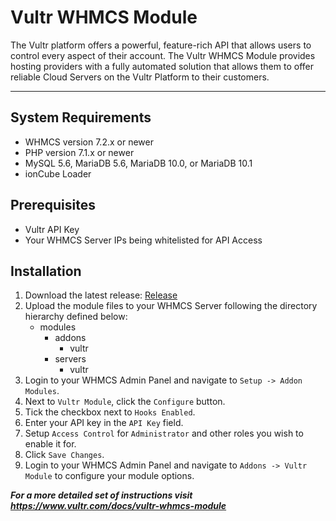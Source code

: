 # Vultr WHMCS Module

The Vultr platform offers a powerful, feature-rich API that allows users to control every aspect of their account. The Vultr WHMCS Module provides hosting providers with a fully automated solution that allows them to offer reliable Cloud Servers on the Vultr Platform to their customers.

***

## System Requirements
- WHMCS version 7.2.x or newer
- PHP version 7.1.x or newer
- MySQL 5.6, MariaDB 5.6, MariaDB 10.0, or MariaDB 10.1
- ionCube Loader
  
## Prerequisites
- Vultr API Key
- Your WHMCS Server IPs being whitelisted for API Access

## Installation
1. Download the latest release: [Release](https://github.com/vultr/whmcs-vultr/releases)
2. Upload the module files to your WHMCS Server following the directory hierarchy defined below:
   * modules
     * addons
       * vultr
     * servers
       * vultr
3. Login to your WHMCS Admin Panel and navigate to `Setup -> Addon Modules`.
4. Next to `Vultr Module`, click the `Configure` button.
5. Tick the checkbox next to `Hooks Enabled`.
6. Enter your API key in the `API Key` field.
7. Setup `Access Control` for `Administrator` and other roles you wish to enable it for.
8. Click `Save Changes`.
9. Login to your WHMCS Admin Panel and navigate to `Addons -> Vultr Module` to configure your module options.

***For a more detailed set of instructions visit https://www.vultr.com/docs/vultr-whmcs-module***